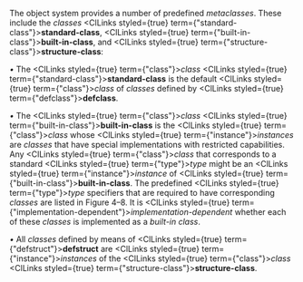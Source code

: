  



The object system provides a number of predefined *metaclasses*. These include the *classes* <ClLinks styled={true} term={"standard-class"}><b>standard-class</b></ClLinks>, <ClLinks styled={true} term={"built-in-class"}><b>built-in-class</b></ClLinks>, and <ClLinks styled={true} term={"structure-class"}><b>structure-class</b></ClLinks>: 



*•* The <ClLinks styled={true} term={"class"}><i>class</i></ClLinks> <ClLinks styled={true} term={"standard-class"}><b>standard-class</b></ClLinks> is the default <ClLinks styled={true} term={"class"}><i>class</i></ClLinks> of *classes* defined by <ClLinks styled={true} term={"defclass"}><b>defclass</b></ClLinks>. 



*•* The <ClLinks styled={true} term={"class"}><i>class</i></ClLinks> <ClLinks styled={true} term={"built-in-class"}><b>built-in-class</b></ClLinks> is the <ClLinks styled={true} term={"class"}><i>class</i></ClLinks> whose <ClLinks styled={true} term={"instance"}><i>instances</i></ClLinks> are *classes* that have special implementations with restricted capabilities. Any <ClLinks styled={true} term={"class"}><i>class</i></ClLinks> that corresponds to a standard <ClLinks styled={true} term={"type"}><i>type</i></ClLinks> might be an <ClLinks styled={true} term={"instance"}><i>instance</i></ClLinks> of <ClLinks styled={true} term={"built-in-class"}><b>built-in-class</b></ClLinks>. The predefined <ClLinks styled={true} term={"type"}><i>type</i></ClLinks> specifiers that are required to have corresponding *classes* are listed in Figure 4–8. It is <ClLinks styled={true} term={"implementation-dependent"}><i>implementation-dependent</i></ClLinks> whether each of these *classes* is implemented as a *built-in class*. 



*•* All *classes* defined by means of <ClLinks styled={true} term={"defstruct"}><b>defstruct</b></ClLinks> are <ClLinks styled={true} term={"instance"}><i>instances</i></ClLinks> of the <ClLinks styled={true} term={"class"}><i>class</i></ClLinks> <ClLinks styled={true} term={"structure-class"}><b>structure-class</b></ClLinks>. 











